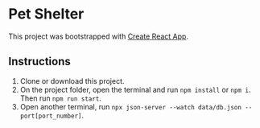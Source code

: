 # Pet Shelter

This project was bootstrapped with [Create React App](https://github.com/facebook/create-react-app).

## Instructions
1. Clone or download this project.
2. On the project folder, open the terminal and run `npm install` or `npm i`. Then run `npm run start`.
3. Open another terminal, run `npx json-server --watch data/db.json --port[port_number]`.
